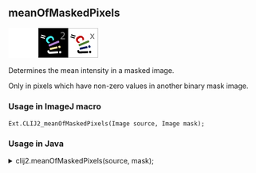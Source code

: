 ## meanOfMaskedPixels
<img src="images/mini_empty_logo.png"/><img src="images/mini_clij2_logo.png"/><img src="images/mini_clijx_logo.png"/>

Determines the mean intensity in a masked image. 

Only in pixels which have non-zero values in another binary mask image.

### Usage in ImageJ macro
```
Ext.CLIJ2_meanOfMaskedPixels(Image source, Image mask);
```


### Usage in Java


<details>

<summary>
clij2.meanOfMaskedPixels(source, mask);
</summary>
```
// init CLIJ and GPU
import net.haesleinhuepf.clij2.CLIJ2;
import net.haesleinhuepf.clij.clearcl.ClearCLBuffer;
CLIJ2 clij2 = CLIJ2.getInstance();

// get input parameters
ClearCLBuffer source = clij2.push(sourceImagePlus);
ClearCLBuffer mask = clij2.push(maskImagePlus);
```

```
// Execute operation on GPU
double resultMeanOfMaskedPixels = clij2.meanOfMaskedPixels(source, mask);
```

```
//show result
System.out.println(resultMeanOfMaskedPixels);

// cleanup memory on GPU
clij2.release(source);
clij2.release(mask);
```


</details>



### Usage in Matlab


<details>

<summary>
clij2.meanOfMaskedPixels(source, mask);
</summary>
```
% init CLIJ and GPU
clij2 = init_clatlab();

% get input parameters
source = clij2.pushMat(source_matrix);
mask = clij2.pushMat(mask_matrix);
```

```
% Execute operation on GPU
double resultMeanOfMaskedPixels = clij2.meanOfMaskedPixels(source, mask);
```

```
% show result
System.out.println(resultMeanOfMaskedPixels);

% cleanup memory on GPU
clij2.release(source);
clij2.release(mask);
```


</details>



### Usage in Icy


details>

<summary>
clij2.meanOfMaskedPixels(source, mask);
</summary>
```
// init CLIJ and GPU
importClass(net.haesleinhuepf.clicy.CLICY);
importClass(Packages.icy.main.Icy);

clij2 = CLICY.getInstance();

// get input parameters
source_sequence = getSequence();source = clij2.pushSequence(source_sequence);
mask_sequence = getSequence();mask = clij2.pushSequence(mask_sequence);
```

```
// Execute operation on GPU
double resultMeanOfMaskedPixels = clij2.meanOfMaskedPixels(source, mask);
```

```
// show result
System.out.println(resultMeanOfMaskedPixels);

// cleanup memory on GPU
clij2.release(source);
clij2.release(mask);
```


</details>



[Back to CLIJ2 reference](https://clij.github.io/clij2-docs/reference)
[Back to CLIJ2 documentation](https://clij.github.io/clij2-docs)

[Imprint](https://clij.github.io/imprint)
